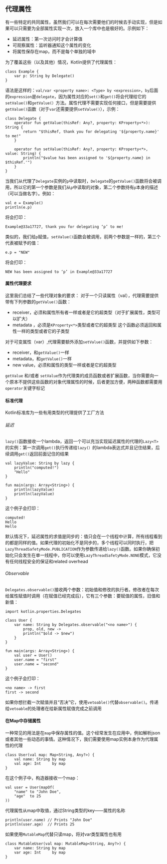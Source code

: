 ## 代理属性
有一些特定的共同属性，虽然我们可以在每次需要他们的时候去手动实现，但是如果可以只需要为全部属性实现一次，放入一个库中也是极好的。示例如下：

* 延迟属性：第一次访问时才会计算值
* 可观察属性：监听器通知这个属性的变化
* 将属性保存在map，而不是每个单独的域中

为了覆盖这些（以及其他）情况，Kotlin提供了代理属性：
```
class Example {
    var p: String by Delegate()
}
```
语法是这样的：`val/var <property name>: <Type> by <expression>`，`by`后面的`expression`是`delegate`，因为属性对应的`set()`和`get()`将会代理给它的`setValue()`和`getValue(）`方法。属性代理不需要实现任何接口，但是需要提供`getValue()`函数（对于`var`还需要提供`setValue()`），示例：
```
class Delegate {
    operator fun getValue(thisRef: Any?, property: KProperty<*>): String {
        return "$thisRef, thank you for delegating '${property.name}' to me!"
    }
 
    operator fun setValue(thisRef: Any?, property: KProperty<*>, value: String) {
        println("$value has been assigned to '${property.name} in $thisRef.'")
    }
}
```
当我们从代理了`Delegate`实例的`p`中读取时，`Delegate`的`getValue()`函数将会被调用，所以它的第一个参数是我们从`p`中读取的对象，第二个参数持有`p`本身的描述（可以当做名字）。例如：
```
val e = Example()
println(e.p)
```
将会打印：
```
Example@33a17727, thank you for delegating ‘p’ to me!
```
类似的，我们给`p`赋值，`setValue()`函数会被调用，前两个参数是一样的，第三个代表被赋予的值：
```
e.p = "NEW"
```
将会打印：
```
NEW has been assigned to ‘p’ in Example@33a17727
```

#### 属性代理要求
这里我们总结了一些代理对象的要求：
对于一个只读属性（val），代理需要提供带有下列参数的`getValue()`函数：
* receiver，必须和属性所有者一样或者是它的超类型（对于扩展属性，类型可以扩大）
* metadata ，必须是`KProperty<*>`类型或者它的超类型
这个函数必须返回和属性一样的类型或者它的子类型

对于可变属性（var）,代理需要额外添加`setValue()`函数，并提供如下参数：
* receiver，和`getValue()`一样
* metadata，和`getValue()`一样
* new value，必须和属性的类型一样或者是它的超类型

`getValue` 和/或者 `setValue`作为代理类的成员函数或者扩展函数，当你需要向一个原本不提供这些函数的对象代理属性的时候，后者更加方便，两种函数都需要用`operator`关键字标记

#### 标准代理
Kotlin标准库为一些有用类型的代理提供了工厂方法

###### 延迟
`lazy()`函数接收一个lambda，返回一个可以充当实现延迟属性的代理的`Lazy<T>`的实例：第一次调用`get()`执行传递给`lazy(）`的lambda表达式并且记住结果，后续调用`get()`返回前面记住的结果
```
val lazyValue: String by lazy {
    println("computed!")
    "Hello"
}

fun main(args: Array<String>) {
    println(lazyValue)
    println(lazyValue)
}
```
这个例子会打印：
```
computed!
Hello
Hello
```

默认情况下，延迟属性的求值是同步的：值只会在一个线程中计算，所有线程看到的都是同样的值。如果代理的初始化不是同步的，多个线程可以同时执行，把`LazyThreadSafetyMode.PUBLICATION`作为参数传递给`lazy()`函数。如果你确保初始化只会发生在单一线程中，你可以使用`LazyThreadSafetyMode.NONE`模式，它没有任何线程安全的保证和related overhead


###### Observable
`Delegates.observable()`接收两个参数：初始值和修改的执行者。修改者在每次给属性赋值时调用（在赋值已经完成后），它有三个参数：要赋值的属性，旧值和新值：
```
import kotlin.properties.Delegates

class User {
    var name: String by Delegates.observable("<no name>") {
        prop, old, new ->
        println("$old -> $new")
    }
}

fun main(args: Array<String>) {
    val user = User()
    user.name = "first"
    user.name = "second"
}
```
这个例子会打印：
```
<no name> -> first
first -> second
```
如果你想拦截一次赋值并且“否决”它，使用`vetoable()`代替`observable()`。传递给`vetoable`的处理者在给新属性赋值完成之前调用

#### 在Map中存储属性
一种常见的用法是在`map`中保存属性的值。这个经常发生在应用中，例如解析json或者其他一些动态的事情。这种情况下，我们需要使用map实例本身作为代理属性的代理
```
class User(val map: Map<String, Any?>) {
    val name: String by map
    val age: Int     by map
}
```
在这个例子中，构造器接收一个map：
```
val user = User(mapOf(
    "name" to "John Doe",
    "age"  to 25
))
```
代理属性从map中取值，通过String类型的key——属性的名称
```
println(user.name) // Prints "John Doe"
println(user.age)  // Prints 25
```
如果使用`MutableMap`代替只读map，将对var类型属性也有用
```
class MutableUser(val map: MutableMap<String, Any?>) {
    var name: String by map
    var age: Int     by map
}
```
